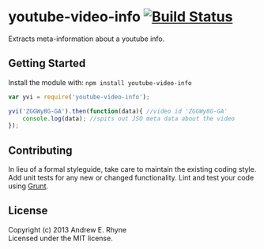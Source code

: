 # youtube-video-info [![Build Status](https://secure.travis-ci.org/thebigredgeek/youtube-video-info.png?branch=master)](http://travis-ci.org/thebigredgeek/youtube-video-info)

Extracts meta-information about a youtube info.

## Getting Started
Install the module with: `npm install youtube-video-info`

```javascript
var yvi = require('youtube-video-info');

yvi('ZGGWy8G-GA').then(function(data){ //video id 'ZGGWy8G-GA'
    console.log(data); //spits out JSO meta data about the video
}); 
```

## Contributing
In lieu of a formal styleguide, take care to maintain the existing coding style. Add unit tests for any new or changed functionality. Lint and test your code using [Grunt](http://gruntjs.com/).

## License
Copyright (c) 2013 Andrew E. Rhyne  
Licensed under the MIT license.
